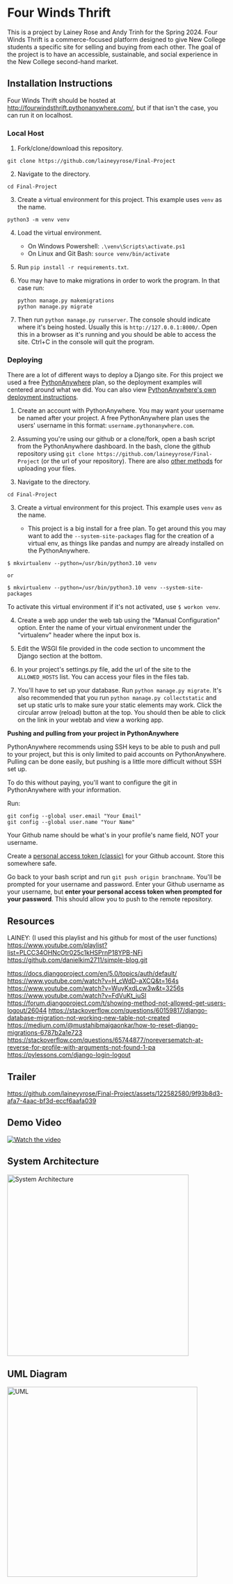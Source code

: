 # Four Winds Thrift
This is a project by Lainey Rose and Andy Trinh for the Spring 2024. Four Winds Thrift is a commerce-focused platform designed to give New College students a specific site for selling and buying from each other. The goal of the project is to have an accessible, sustainable, and social experience in the New College second-hand market.

## Installation Instructions
Four Winds Thrift should be hosted at http://fourwindsthrift.pythonanywhere.com/, but if that isn't the case, you can run it on localhost.

### Local Host

1. Fork/clone/download this repository.

```
git clone https://github.com/laineyyrose/Final-Project
```

2. Navigate to the directory.

```
cd Final-Project
```

3. Create a virtual environment for this project. This example uses `venv` as the name.

```
python3 -m venv venv
```

4. Load the virtual environment.
    - On Windows Powershell: `.\venv\Scripts\activate.ps1`
    - On Linux and Git Bash: `source venv/bin/activate`

5. Run `pip install -r requirements.txt`.

6.  You may have to make migrations in order to work the program. In that case run:
    ```
    python manage.py makemigrations
    python manage.py migrate
    ```

7. Then run `python manage.py runserver`. The console should indicate where it's being hosted. Usually this is `http://127.0.0.1:8000/`. Open this in a browser as it's running and you should be able to access the site. Ctrl+C in the console will quit the program.

### Deploying
There are a lot of different ways to deploy a Django site. For this project we used a free [PythonAnywhere](https://www.pythonanywhere.com) plan, so the deployment examples will centered around what we did. You can also view [PythonAnywhere's own deployment instructions](https://help.pythonanywhere.com/pages/DeployExistingDjangoProject).

1. Create an account with PythonAnywhere. You may want your username be named after your project. A free PythonAnywhere plan uses the users' username in this format: `username.pythonanywhere.com`.

2. Assuming you're using our github or a clone/fork, open a bash script from the PythonAnywhere dashboard. In the bash, clone the github repository using `git clone https://github.com/laineyyrose/Final-Project` (or the url of your repository). There are also [other methods](https://help.pythonanywhere.com/pages/UploadingAndDownloadingFiles) for uploading your files.

3. Navigate to the directory.

```
cd Final-Project
```

3. Create a virtual environment for this project. This example uses `venv` as the name.

    - This project is a big install for a free plan. To get around this you may want to add the `--system-site-packages` flag for the creation of a virtual env, as things like pandas and numpy are already installed on the PythonAnywhere.

```
$ mkvirtualenv --python=/usr/bin/python3.10 venv

or 

$ mkvirtualenv --python=/usr/bin/python3.10 venv --system-site-packages
```

To activate this virtual environment if it's not activated, use `$ workon venv`.

4. Create a web app under the web tab using the "Manual Configuration" option. Enter the name of your virtual environment under the "virtualenv" header where the input box is.

5. Edit the WSGI file provided in the code section to uncomment the Django section at the bottom. 

6. In your project's settings.py file, add the url of the site to the  `ALLOWED_HOSTS` list. You can access your files in the files tab. 

7. You'll have to set up your database. Run `python manage.py migrate`. It's also recommended that you run `python manage.py collectstatic` and set up static urls to make sure your static elements may work. Click the circular arrow (reload) button at the top. You should then be able to click on the link in your webtab and view a working app. 

**Pushing and pulling from your project in PythonAnywhere**

PythonAnywhere recommends using SSH keys to be able to push and pull to your project, but this is only limited to paid accounts on PythonAnywhere. Pulling can be done easily, but pushing is a little more difficult without SSH set up.

To do this without paying, you'll want to configure the git in PythonAnywhere with your information. 

Run: 
```
git config --global user.email "Your Email"
git config --global user.name "Your Name"
```

Your Github name should be what's in your profile's name field, NOT your username.

Create a [personal access token (classic)](https://docs.github.com/en/enterprise-server@3.11/authentication/keeping-your-account-and-data-secure/managing-your-personal-access-tokens) for your Github account. Store this somewhere safe.

Go back to your bash script and run `git push origin branchname`. You'll be prompted for your username and password. Enter your Github username as your username, but **enter your personal access token when prompted for your password**. This should allow you to push to the remote repository. 


## Resources

LAINEY:
(I used this playlist and his github for most of the user functions)
https://www.youtube.com/playlist?list=PLCC34OHNcOtr025c1kHSPrnP18YPB-NFi 
https://github.com/danielkim2711/simple-blog.git

https://docs.djangoproject.com/en/5.0/topics/auth/default/
https://www.youtube.com/watch?v=H_cWdD-aXCQ&t=164s
https://www.youtube.com/watch?v=WuyKxdLcw3w&t=3256s
https://www.youtube.com/watch?v=FdVuKt_iuSI
https://forum.djangoproject.com/t/showing-method-not-allowed-get-users-logout/26044
https://stackoverflow.com/questions/60159817/django-database-migration-not-working-new-table-not-created
https://medium.com/@mustahibmajgaonkar/how-to-reset-django-migrations-6787b2a1e723
https://stackoverflow.com/questions/65744877/noreversematch-at-reverse-for-profile-with-arguments-not-found-1-pa
https://pylessons.com/django-login-logout


## Trailer
https://github.com/laineyyrose/Final-Project/assets/122582580/9f93b8d3-afa7-4aac-bf3d-eccf6aafa039


## Demo Video
[![Watch the video](https://i.stack.imgur.com/Vp2cE.png)](https://www.youtube.com/watch?v=cWF2I7bIBWk)


## System Architecture

<img width="417" alt="System Architecture" src="https://github.com/laineyyrose/Final-Project/assets/122582580/2574f33a-0812-4612-8f10-18afa452b04d">


## UML Diagram

<img width="437" alt="UML" src="https://github.com/laineyyrose/Final-Project/assets/122582580/f92cf6b9-213b-4dde-be5c-248055f3ba9b">

